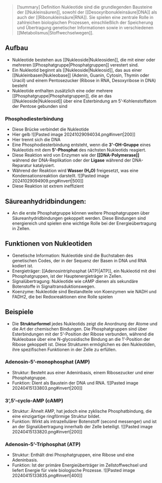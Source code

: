 > [!summary] Definition
>  Nukleotide sind die grundlegenden Bausteine der [[Nukleinsäuren]], sowohl der [[Desoxyribonukleinsäure|DNA]] als auch der [[Ribonukleinsäure|RNA]]. Sie spielen eine zentrale Rolle in zahlreichen biologischen Prozessen, einschließlich der Speicherung und Übertragung genetischer Informationen sowie in verschiedenen [[Metabolismus|Stoffwechselwegen]].

## Aufbau
- Nukleotide bestehen aus [[Nukleoside|Nukleosiden]], die mit einer oder mehreren [[Phosphatgruppe|Phosphatgruppen]] verestert sind.
- Ein Nukleotid beginnt als [[Nukleoside|Nukleosid]], das aus einer [[Nukleinbasen|Nukleobase]] (Adenin, Guanin, Cytosin, Thymin oder Uracil) und einem Pentosezucker (Ribose in RNA, Desoxyribose in DNA) besteht
- Nukleotide enthalten zusätzlich eine oder mehrere [[Phosphatgruppe|Phosphatgruppen]], die an das [[Nukleoside|Nukleosid]] über eine Esterbindung am 5’-Kohlenstoffatom der Pentose gebunden sind
### Phosphodiesterbindung
- Diese Brücke verbindet die Nukleotide
- Hier gelb
![[Pasted image 20241029094034.png#invert|200]]
- Hier trennt sich die DNA
- Eine Phosphodiesterbindung entsteht, wenn die **3'-OH-Gruppe** eines Nukleotids mit dem **5'-Phosphat** des nächsten Nukleotids reagiert.
- Diese Reaktion wird von Enzymen wie der **[[DNA-Polymerase]]** während der DNA-Replikation oder der **Ligase** während der DNA-Reparatur katalysiert.
- Während der Reaktion wird **Wasser (H₂O)** freigesetzt, was eine Kondensationsreaktion darstellt.
![[Pasted image 20241029094909.png#invert|500]]
- Diese Reaktion ist extrem ineffizient
## Säureanhydridbindungen:
- An die erste Phosphatgruppe können weitere Phosphatgruppen über Säureanhydridbindungen gekoppelt werden. Diese Bindungen sind energiereich und spielen eine wichtige Rolle bei der Energieübertragung in Zellen.
## Funktionen von Nukleotiden
- Genetische Information: Nukleotide sind die Buchstaben des genetischen Codes, der in der Sequenz der Basen in DNA und RNA kodiert ist.
- Energieträger: [[Adenosintriphosphat (ATP)|ATP]], ein Nukleotid mit drei Phosphatgruppen, ist der Hauptenergieträger in Zellen.
- Signalübertragung: Nukleotide wie cAMP dienen als sekundäre Botenstoffe in Signaltransduktionswegen.
- Koenzyme: Nukleotide sind Bestandteile von Koenzymen wie NADH und FADH2, die bei Redoxreaktionen eine Rolle spielen
## Beispiele
- Die **Strukturformel** jedes Nukleotids zeigt die Anordnung der Atome und die Art der chemischen Bindungen. Die Phosphatgruppen sind über Esterbindungen mit der 5’-Position der Ribose verbunden, während die Nukleobase über eine N-glycosidische Bindung an die 1’-Position der Ribose gekoppelt ist. Diese Strukturen ermöglichen es den Nukleotiden, ihre spezifischen Funktionen in der Zelle zu erfüllen.
### Adenosin-5’-monophosphat (AMP)
- Struktur: Besteht aus einer Adeninbasis, einem Ribosezucker und einer Phosphatgruppe.
- Funktion: Dient als Baustein der DNA und RNA.
![[Pasted image 20240415133803.png#invert|200]]
### 3’,5’-cyclo-AMP (cAMP)
- Struktur: Ähnelt AMP, hat jedoch eine zyklische Phosphatbindung, die eine einzigartige ringförmige Struktur bildet.
- Funktion: Wirkt als intrazellulärer Botenstoff (second messenger) und ist an der Signalübertragung innerhalb der Zelle beteiligt.
![[Pasted image 20240415133820.png#invert|200]]
### Adenosin-5’-Triphosphat (ATP)
- Struktur: Enthält drei Phosphatgruppen, eine Ribose und eine Adeninbasis.
- Funktion: Ist der primäre Energieüberträger im Zellstoffwechsel und liefert Energie für viele biologische Prozesse.
![[Pasted image 20240415133835.png#invert|400]]